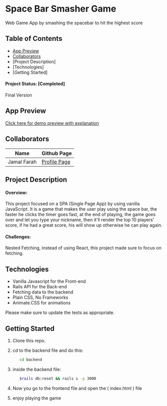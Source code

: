 # Space Bar Smasher Game

Web Game App by smashing the spacebar to hit the highest score

## Table of Contents
- [App Preview](#app_preview)
- [Collaborators](#collaborators)
- [Project Description]
- [Technologies]
- [Getting Started]

#### Project Status: [Completed]
Final Version

## App Preview
[Click here for demo preview with explanation](https://youtu.be/7OdwSL0NaTM)

## Collaborators
| Name | Github Page |
| --- | --- |
| Jamal Farah | [Profile Page](https://github.com/moulayja) |


## Project Description
#### Overview:
This project focused on a SPA (Single Page App) by using vanilla JavaScript.
It is a game that makes the user play using the space bar, the faster he clicks the timer goes fast, at the end of playing, the game goes over and let you type your nickname, then it'll render the top 10 players' score, if he had a great score, his will show up otherwise he can play again.
#### Challenges:
Nested Fetching, instead of using React, this project made sure to focus on fetching.


## Technologies
- Vanilla Javascript for the Front-end
- Rails API for the Back-end
- Fetching data to the backend
- Plain CSS, No Frameworks
- Animate.CSS for animations

Please make sure to update the tests as appropriate.

## Getting Started
1. Clone this repo.
2. cd to the backend file and do this:
   ```bash
      cd backend
   ```
3. inside the backend file:

   ```bash
      $rails db:reset && rails s -p 3000
   ```
4. Now you go to the frontend file and open the ( index.html ) file

5. enjoy playing the game

